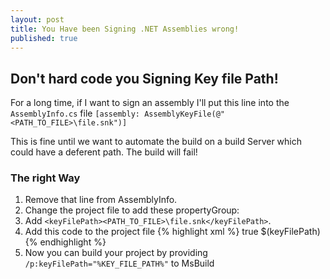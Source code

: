 ```yaml
---
layout: post
title: You Have been Signing .NET Assemblies wrong!
published: true
---
```



## Don't hard code you Signing Key file Path!

For a long time, if I want to sign an assembly I'll put this line into the `AssemblyInfo.cs` file
`[assembly: AssemblyKeyFile(@"<PATH_TO_FILE>\file.snk")]`

This is fine until we want to automate the build on a build Server which could have a deferent path.
The build will fail!


### The right Way
1. Remove that line from AssemblyInfo.
1. Change the project file to add these propertyGroup:
  1. Add `<keyFilePath><PATH_TO_FILE>\file.snk</keyFilePath>`.
  1. Add this code to the project file
   {% highlight xml %}
     <PropertyGroup>
       <SignAssembly>true</SignAssembly>
     </PropertyGroup>
     <PropertyGroup>
       <AssemblyOriginatorKeyFile>$(keyFilePath)</AssemblyOriginatorKeyFile>
     </PropertyGroup>
   {% endhighlight %}
1. Now you can build your project by providing `/p:keyFilePath="%KEY_FILE_PATH%"` to MsBuild

